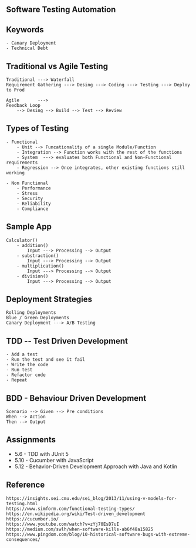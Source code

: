 ## ###########################
## Software Testing Automation
## ###########################

## Keywords

    - Canary Deployment
    - Technical Debt

## Traditional vs Agile Testing
    Traditional ---> Waterfall
    Requirement Gathering ---> Desing ---> Coding ---> Testing ---> Deploy to Prod

    Agile       ---> 
    Feedback Loop
        --> Desing --> Build --> Test --> Review

## Types of Testing
    
    - Functional
        - Unit --> Funcationality of a single Module/Function
        - Integration --> Function works with the rest of the functions
        - System  ---> evaluates both Functional and Non-Functional requirements
        - Regression --> Once integrates, other existing functions still working

    - Non Functional
        - Performance
        - Stress
        - Security
        - Reliability
        - Compliance

## Sample App
    Calculator()
        - addition()
            Input ---> Processing --> Output
        - substraction()
            Input ---> Processing --> Output
        - multiplication()
            Input ---> Processing --> Output
        - division()
            Input ---> Processing --> Output


## Deployment Strategies

    Rolling Deployments
    Blue / Green Deployments
    Canary Deployment ---> A/B Testing



## TDD -- Test Driven Development

    - Add a test
    - Run the test and see it fail
    - Write the code
    - Run test
    - Refactor code
    - Repeat

## BDD - Behaviour Driven Development

    Scenario --> Given --> Pre conditions
    When --> Action
    Then --> Output



## Assignments
    
- 5.6  - TDD with JUnit 5
- 5.10 - Cucumber with JavaScript
- 5.12 - Behavior-Driven Development Approach with Java and Kotlin


## Reference

    https://insights.sei.cmu.edu/sei_blog/2013/11/using-v-models-for-testing.html
    https://www.simform.com/functional-testing-types/
    https://en.wikipedia.org/wiki/Test-driven_development
    https://cucumber.io/
    https://www.youtube.com/watch?v=zYj70EsD7uI
    https://medium.com/swlh/when-software-kills-ab6f48a15825
    https://www.pingdom.com/blog/10-historical-software-bugs-with-extreme-consequences/


